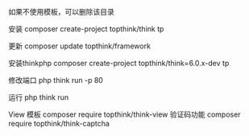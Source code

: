 如果不使用模板，可以删除该目录

安装
composer create-project topthink/think tp

更新
composer update topthink/framework

安装thinkphp
composer create-project topthink/think=6.0.x-dev tp

修改端口
php think run -p 80

运行
php think run

View 模板
composer require topthink/think-view
验证码功能
composer require topthink/think-captcha